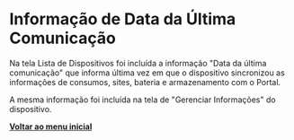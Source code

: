 # Informação de Data da Última Comunicação

Na tela Lista de Dispositivos foi incluída a informação "Data da última comunicação" que informa última vez em que o dispositivo sincronizou as informações de consumos, sites, bateria e armazenamento com o Portal.

A mesma informação foi incluída na tela de "Gerenciar Informações" do dispositivo.





[**Voltar ao menu inicial**](./)
